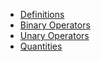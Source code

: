 * [Definitions](reference/v/0.2.1/core/definitions/)
* [Binary Operators](reference/v/0.2.1/core/operators/binary/)
* [Unary Operators](reference/v/0.2.1/core/operators/unary/)
* [Quantities](reference/v/0.2.1/quantities)